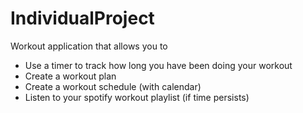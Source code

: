 # IndividualProject
Workout application that allows you to 
- Use a timer to track how long you have been doing your workout
- Create a workout plan
- Create a workout schedule (with calendar)
- Listen to your spotify workout playlist (if time persists)

